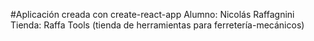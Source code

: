 #Aplicación creada con create-react-app 
Alumno: Nicolás Raffagnini  
Tienda: Raffa Tools (tienda de herramientas para ferretería-mecánicos)

